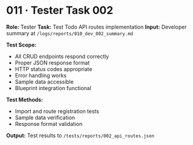 # 011 · Tester Task 002

**Role:** Tester
**Task:** Test Todo API routes implementation
**Input:** Developer summary at `/logs/reports/010_dev_002_summary.md`

**Test Scope:**
- All CRUD endpoints respond correctly
- Proper JSON response format
- HTTP status codes appropriate
- Error handling works
- Sample data accessible
- Blueprint integration functional

**Test Methods:**
- Import and route registration tests
- Sample data verification
- Response format validation

**Output:** Test results to `/tests/reports/002_api_routes.json`